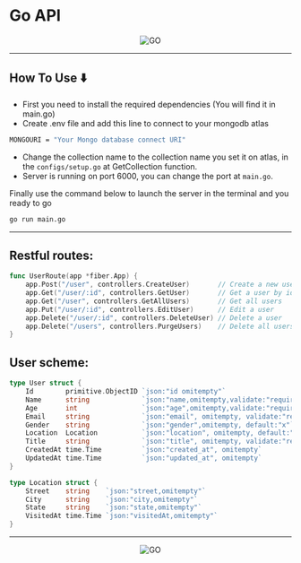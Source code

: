 # **Go API**

<p align="center">
    <img src="https://i.morioh.com/201003/aa184196.webp" alt="GO" />
</p>

---

## How To Use ⬇️

- First you need to install the required dependencies (You will find it in main.go)
- Create .env file and add this line to connect to your mongodb atlas

```bash
MONGOURI = "Your Mongo database connect URI"
```

- Change the collection name to the collection name you set it on atlas, in the `configs/setup.go` at GetCollection function.
- Server is running on port 6000, you can change the port at `main.go`.

Finally use the command below to launch the server in the terminal and you ready to go

```bash
go run main.go
```

---

## Restful routes:

```go
func UserRoute(app *fiber.App) {
	app.Post("/user", controllers.CreateUser)       // Create a new user
	app.Get("/user/:id", controllers.GetUser)       // Get a user by id
	app.Get("/user", controllers.GetAllUsers)       // Get all users
	app.Put("/user/:id", controllers.EditUser)      // Edit a user
	app.Delete("/user/:id", controllers.DeleteUser) // Delete a user
	app.Delete("/users", controllers.PurgeUsers)    // Delete all users
}
```
## User scheme:

```go
type User struct {
	Id        primitive.ObjectID `json:"id omitempty"`
	Name      string             `json:"name,omitempty,validate:"required""`
	Age       int                `json:"age",omitempty,validate:"required"`
	Email     string             `json:"email", omitempty, validate:"required"`
	Gender    string             `json:"gender",omitempty, default:"x"`
	Location  Location           `json:"location", omitempty, default:"Empty"`
	Title     string             `json:"title", omitempty, validate:"required"`
	CreatedAt time.Time          `json:"created_at", omitempty`
	UpdatedAt time.Time          `json:"updated_at", omitempty`
}

type Location struct {
	Street    string    `json:"street,omitempty"`
	City      string    `json:"city,omitempty"`
	State     string    `json:"state,omitempty"`
	VisitedAt time.Time `json:"visitedAt,omitempty"`
}
```

---
<p align="center">
  <img src="https://blog.jetbrains.com/wp-content/uploads/2021/02/Go_8001611039611515.gif" alt="GO"/>
</p>



